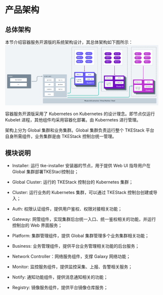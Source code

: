 # 产品架构



## 总体架构

本节介绍容器服务开源版的系统架构设计，其总体架构如下图所示：
![ ](https://github.com/tkestack/tke/blob/master/docs/images/TKEStackHighLevelArchitecture@2x.png?raw=true)

容器服务开源版采用了 Kubernetes on Kubernetes 的设计理念。即节点仅运行 Kubelet 进程，其他组件均采用容器化部署。由 Kubernetes 进行管理。

架构上分为 Global 集群和业务集群。Global 集群负责运行整个 TKEStack 平台自身所需组件，业务集群是由 TKEStack 控制台统一管理。



## 模块说明

* Installer: 运行 tke-installer 安装器的节点，用于提供 Web UI 指导用户在 Global 集群部署TKEStacl控制台；
* Global Cluster: 运行的 TKEStack 控制台的 Kubernetes 集群；
* Cluster: 运行业务的 Kubernetes 集群，可以通过 TKEStack 控制台创建或导入；

* Auth: 权限认证组件，提供用户鉴权、权限对接相关功能；
* Gateway: 网管组件，实现集群后台统一入口、统一鉴权相关的功能，并运行控制台的 Web 界面服务；
* Platform: 集群管理组件，提供 Global 集群管理多个业务集群相关功能；
* Business: 业务管理组件，提供平台业务管理相关功能的后台服务；
* Network Controller：网络服务组件，支撑 Galaxy 网络功能；
* Monitor: 监控服务组件，提供监控采集、上报、告警相关服务；
* Notify: 通知功能组件，提供消息通知相关的功能；
* Registry: 镜像服务组件，提供平台镜像仓库服务；
